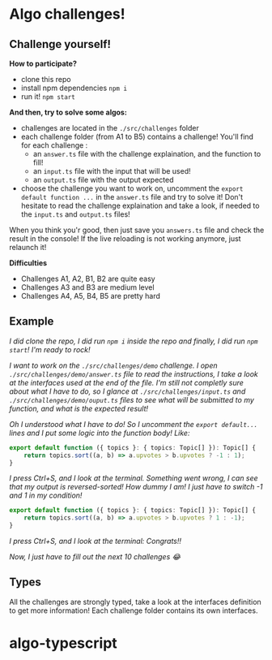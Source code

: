 # Algo challenges!

## Challenge yourself!

**How to participate?**

- clone this repo
- install npm dependencies `npm i`
- run it! `npm start`

**And then, try to solve some algos:**

- challenges are located in the `./src/challenges` folder
- each challenge folder (from A1 to B5) contains a challenge! You'll find for each challenge : 
    - an `answer.ts` file with the challenge explaination, and the function to fill!
    - an `input.ts` file with the input that will be used!
    - an `output.ts` file with the output expected
- choose the challenge you want to work on, uncomment the `export default function ...` in the `answer.ts` file and try to solve it! Don't hesitate to read the challenge explaination and take a look, if needed to the `input.ts` and `output.ts` files! 

When you think you'r good, then just save you `answers.ts` file and check the result in the console! If the live reloading is not working anymore, just relaunch it!

**Difficulties**

- Challenges A1, A2, B1, B2 are quite easy
- Challenges A3 and B3 are medium level
- Challenges A4, A5, B4, B5 are pretty hard

## Example

*I did clone the repo, I did run `npm i` inside the repo and finally, I did run `npm start`! I'm ready to rock!*

*I want to work on the `./src/challenges/demo` challenge. I open `./src/challenges/demo/answer.ts` file to read the instructions, I take a look at the interfaces used at the end of the file. I'm still not completly sure about what I have to do, so I glance at `./src/challenges/input.ts` and `./src/challenges/demo/ouput.ts` files to see what will be submitted to my function, and what is the expected result!*

*Oh I understood what I have to do! So I uncomment the `export default...` lines and I put some logic into the function body! Like:*

```ts
export default function ({ topics }: { topics: Topic[] }): Topic[] {
    return topics.sort((a, b) => a.upvotes > b.upvotes ? -1 : 1);
}
```

*I press Ctrl+S, and I look at the terminal. Something went wrong, I can see that my output is reversed-sorted! How dummy I am! I just have to switch -1 and 1 in my condition!*

```ts
export default function ({ topics }: { topics: Topic[] }): Topic[] {
    return topics.sort((a, b) => a.upvotes > b.upvotes ? 1 : -1);
}
```

*I press Ctrl+S, and I look at the terminal: Congrats!!*

*Now, I just have to fill out the next 10 challenges 😂*

## Types

All the challenges are strongly typed, take a look at the interfaces definition to get more information! Each challenge folder contains its own interfaces.
# algo-typescript
